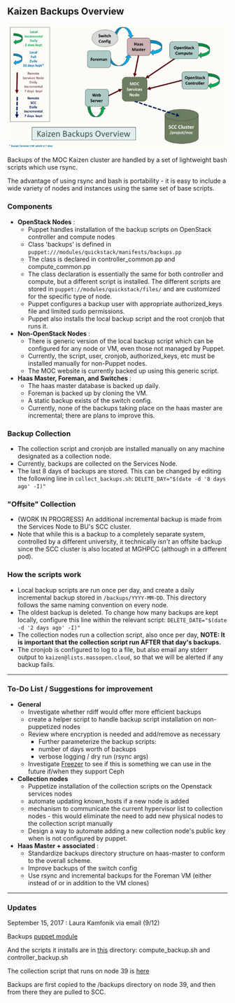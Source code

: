 ## Kaizen Backups Overview

![](../../_static/img/Kaizen_Backups_Diagram.jpg)

Backups of the MOC Kaizen cluster are handled by a set of lightweight bash scripts which use rsync.  

The advantage of using rsync and bash is portability - it is easy to include a wide variety of nodes and instances using the same set of base scripts.

### Components
 -  **OpenStack Nodes** :
     -  Puppet handles installation of the backup scripts on OpenStack controller and compute nodes
     -  Class 'backups' is defined in `puppet:///modules/quickstack/manifests/backups.pp`
     -  The class is declared in controller_common.pp and compute_common.pp
     -  The class declaration is essentially the same for both controller and compute, but a different script is installed. 
     The different scripts are stored in `puppet://modules/quickstack/files/` and are customized for the specific type of node.
     -  Puppet configures a backup user with appropriate authorized_keys file and limited sudo permissions.
     -  Puppet also installs the local backup script and the root cronjob that runs it.
 -  **Non-OpenStack Nodes** :
     -  There is generic version of the local backup script which can be configured for any node or VM, even those not managed by Puppet.
     -  Currently, the script, user, cronjob, authorized_keys, etc must be installed manually for non-Puppet nodes.
     -  The MOC website is currently backed up using this generic script.
 -  **Haas Master, Foreman, and Switches** :
     -  The haas master database is backed up daily.
     -  Foreman is backed up by cloning the VM.
     -  A static backup exists of the switch config.
     -  Currently, none of the backups taking place on the haas master are incremental; there are plans to improve this.

### Backup Collection
 -  The collection script and cronjob are installed manually on any machine designated as a collection node. 
 -  Currently, backups are collected on the Services Node.
 -  The last 8 days of backups are stored.  This can be changed by editing the following line in `collect_backups.sh`\:
     `DELETE_DAY="$(date -d '8 days ago' -I)"`

### "Offsite" Collection
 -  {WORK IN PROGRESS} An additional incremental backup is made from the Services Node to BU's SCC cluster.
 -  Note that while this is a backup to a completely separate system, controlled by a different university, 
 it technically *isn't* an offsite backup since the SCC cluster is also located at MGHPCC (although in a different pod).

### How the scripts work
 -  Local backup scripts are run once per day, and create a daily incremental backup stored in `/backups/YYYY-MM-DD`.
 This directory follows the same naming convention on every node.
 -  The oldest backup is deleted. To change how many backups are kept locally, configure this line within the relevant script\:
     `DELETE_DATE="$(date -d '2 days ago' -I)"`
 -  The collection nodes run a collection script, also once per day,
 **NOTE: It is important that the collection script run AFTER that day's backups.**
 -  The cronjob is configured to log to a file, but also email any stderr output to `kaizen@lists.massopen.cloud`, 
 so that we will be alerted if any backup fails.

---
### To-Do List / Suggestions for improvement
 -  **General**
     -  Investigate whether rdiff would offer more efficient backups
     -  create a helper script to handle backup script installation on non-puppetized nodes
     -  Review where encryption is needed and add/remove as necessary
         -  Further parameterize the backup scripts:
         -  number of days worth of backups
         -  verbose logging / dry run (rsync args)
     -  Investigate [Freezer](https://wiki.openstack.org/wiki/Freezer) to see if this is something we can use in the future if/when they support Ceph
 -  **Collection nodes**
     -  Puppetize installation of the collection scripts on the Openstack services nodes
     -  automate updating known_hosts if a new node is added
     -  mechanism to communicate the current hypervisor list to collection nodes - this would eliminate the need 
     to add new physical nodes to the collection script manually
     -  Design a way to automate adding a new collection node's public key when is not configured by puppet.
 -  **Haas Master + associated** : 
     -  Standardize backups directory structure on haas-master to conform to the overall scheme.
     -  Improve backups of the switch config
     -  Use rsync and incremental backups for the Foreman VM (either instead of or in addition to the VM clones)

---
### Updates
September 15, 2017 : Laura Kamfonik via email (9/12)

Backups [puppet module](https://github.com/CCI-MOC/kilo-puppet/blob/liberty/quickstack/manifests/backups.pp)

And the scripts it installs are in [this](https://github.com/CCI-MOC/kilo-puppet/tree/liberty/quickstack/files) 
directory: compute_backup.sh and controller_backup.sh

The collection script that runs on node 39 is [here](https://github.com/CCI-MOC/moc/blob/master/scripts/backup_scripts/collect_backups.sh)

Backups are first copied to the /backups directory on node 39, and then from there they are pulled to SCC.
